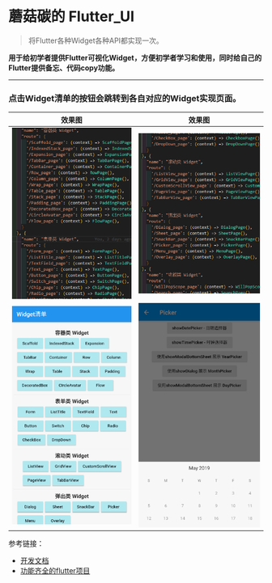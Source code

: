 # 蘑菇碳的 Flutter_UI

> 将Flutter各种Widget各种API都实现一次。

**用于给初学者提供Flutter可视化Widget，方便初学者学习和使用，同时给自己的Flutter提供备忘、代码copy功能。**

***

### 点击Widget清单的按钮会跳转到各自对应的Widget实现页面。

|效果图|效果图|
|---|---|
|![效果图1](/assets/img/1.png)|![效果图2](/assets/img/2.png)|
|![效果图3](/assets/img/3.png)|![效果图2](/assets/img/4.png)|


参考链接：
- [开发文档](https://flutter.io/docs/get-started/codelab)
- [功能齐全的flutter项目](https://github.com/zhongmeizhi/fultter-example-app)
